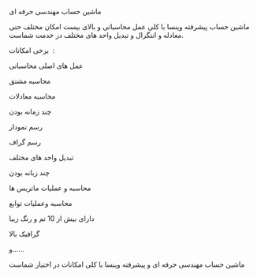 ماشین حساب مهندسی حرفه ای

ماشین حساب پیشرفته وینسا با کلی عمل محاسباتی و بالای بیست امکان مختلف حتی معادله و انتگرال و تبدیل واحد های مختلف در خدمت شماست.

برخی امکانات  :

عمل های اصلی محاسباتی

محاسبه مشتق

محاسبه معادلات

چند زمانه بودن

رسم نمودار

رسم گراف

تبدیل واحد های مختلف

چند زبانه بودن

محاسبه و عملیات ماتریس ها

محاسبه وعملیات توابع

دارای بیش از 10 تم و رنگ زیبا

گرافیک بالا

و......

ماشین حساب مهندسی حرفه ای و پیشرفته وینسا با کلی امکانات در اختیار شماست
